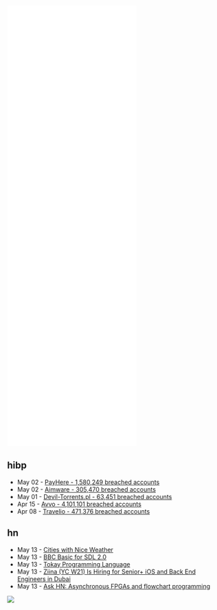 ![Metrics](https://raw.githubusercontent.com/phixion/phixion/master/metrics.svg)

## hibp

<!--
for https://github.com/phixion/phixion/blob/main/.github/workflows/feeds.yml
-->
<!--START_SECTION:haveibeenpwnd-->
- May 02 - [PayHere - 1,580,249 breached accounts](https://haveibeenpwned.com/PwnedWebsites#PayHere)
- May 02 - [Aimware - 305,470 breached accounts](https://haveibeenpwned.com/PwnedWebsites#Aimware)
- May 01 - [Devil-Torrents.pl - 63,451 breached accounts](https://haveibeenpwned.com/PwnedWebsites#DevilTorrents)
- Apr 15 - [Avvo - 4,101,101 breached accounts](https://haveibeenpwned.com/PwnedWebsites#Avvo)
- Apr 08 - [Travelio - 471,376 breached accounts](https://haveibeenpwned.com/PwnedWebsites#Travelio)
<!--END_SECTION:haveibeenpwnd-->

## hn

<!--
for https://github.com/phixion/phixion/blob/main/.github/workflows/feeds.yml
-->
<!--START_SECTION:hn-->
- May 13 - [Cities with Nice Weather](https://jdonland.github.io/city_temperatures/index.html)
- May 13 - [BBC Basic for SDL 2.0](https://www.bbcbasic.co.uk/bbcsdl/index.html)
- May 13 - [Tokay Programming Language](https://tokay.dev/)
- May 13 - [Ziina (YC W21) Is Hiring for Senior+ iOS and Back End Engineers in Dubai](https://news.ycombinator.com/item?id=31361983)
- May 13 - [Ask HN: Asynchronous FPGAs and flowchart programming](https://news.ycombinator.com/item?id=31361858)
<!--END_SECTION:hn-->

<!--
for https://yhype.me
-->
![](https://hit.yhype.me/github/profile?user_id=13013670)
